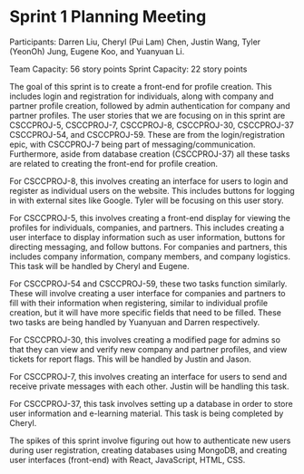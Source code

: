 # Sprint 1 Planning Meeting
Participants: Darren Liu, Cheryl (Pui Lam) Chen, Justin Wang, Tyler (YeonOh) Jung, Eugene Koo, and Yuanyuan Li.

Team Capacity: 56 story points
Sprint Capacity: 22 story points

The goal of this sprint is to create a front-end for profile creation. This includes login and registration for individuals, along with company and partner profile creation, followed by admin authentication for company and partner profiles. The user stories that we are focusing on in this sprint are CSCCPROJ-5, CSCCPROJ-7, CSCCPROJ-8, CSCCPROJ-30, CSCCPROJ-37 CSCCPROJ-54, and CSCCPROJ-59. These are from the login/registration epic, with CSCCPROJ-7 being part of messaging/communication. Furthermore, aside from database creation (CSCCPROJ-37) all these tasks are related to creating the front-end for profile creation.

For CSCCPROJ-8, this involves creating an interface for users to login and register as individual users on the website. This includes buttons for logging in with external sites like Google. Tyler will be focusing on this user story.

For CSCCPROJ-5, this involves creating a front-end display for viewing the profiles for individuals, companies, and partners. This includes creating a user interface to display information such as user information, buttons for directing messaging, and follow buttons. For companies and partners, this includes company information, company members, and company logistics. This task will be handled by Cheryl and Eugene.

For CSCCPROJ-54 and CSCCPROJ-59, these two tasks function similarly. These will involve creating a user interface for companies and partners to fill with their information when registering, similar to individual profile creation, but it will have more specific fields that need to be filled. These two tasks are being handled by Yuanyuan and Darren respectively.

For CSCCPROJ-30, this involves creating a modified page for admins so that they can view and verify new company and partner profiles, and view tickets for report flags. This will be handled by Justin and Jason.

For CSCCPROJ-7, this involves creating an interface for users to send and receive private messages with each other. Justin will be handling this task.

For CSCCPROJ-37, this task involves setting up a database in order to store user information and e-learning material. This task is being completed by Cheryl.

The spikes of this sprint involve figuring out how to authenticate new users during user registration, creating databases using MongoDB, and creating user interfaces (front-end) with React, JavaScript, HTML, CSS.
